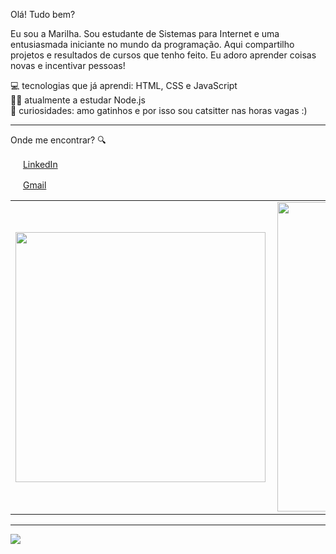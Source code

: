   
Olá! Tudo bem?

Eu sou a Marilha. Sou estudante de Sistemas para Internet e uma entusiasmada iniciante no mundo da programação. Aqui compartilho projetos e resultados de cursos que tenho feito. Eu adoro aprender coisas novas e incentivar pessoas!  

💻 tecnologias que já aprendi: HTML, CSS e JavaScript  
👩‍💻 atualmente a estudar Node.js  
🎉 curiosidades: amo gatinhos e por isso sou catsitter nas horas vagas :)  

*****

Onde me encontrar? 🔍

<a href="https://www.linkedin.com/in/marilhaseixas"><img src="https://github.com/marilhaseixas/marilhaseixas/blob/main/linkedin.png" width="16"></img></a> [LinkedIn](https://www.linkedin.com/in/marilha-seixas-770b37152/)

<a href="https://mail.google.com/mail/u/0/?tab=rm#inbox?compose=new"><img src="https://github.com/marilhaseixas/marilhaseixas/blob/main/gmail.png" width="16"></img></a> [Gmail](https://mail.google.com/mail/u/0/?tab=rm#inbox?compose=new)

<center>
<table>
    <tr>
        <td><img width="400px" align="left" src="https://github-readme-stats.vercel.app/api/top-langs/?username=marilhaseixas&hide=html&layout=compact&theme=buefy" /></td>
        <td><img width="495px" align="left" src="https://github-readme-stats.vercel.app/api?username=marilhaseixas&theme=buefy"/></td>
    </tr>   
</table>
</center>  

***

![](https://komarev.com/ghpvc/?username=marilhaseixas&color=blue&style=flat)
